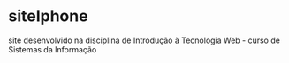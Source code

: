 # siteIphone
site desenvolvido na disciplina de Introdução à Tecnologia Web - curso de Sistemas da Informação
